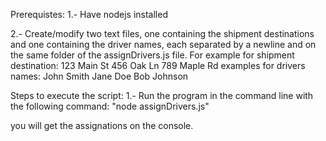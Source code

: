 Prerequistes:
1.- Have nodejs installed

2.- Create/modify two text files, one containing the shipment destinations and one containing the driver names, each separated by a newline and on the same folder of the assignDrivers.js file. For example for shipment destination:
123 Main St
456 Oak Ln
789 Maple Rd
examples for drivers names:
John Smith
Jane Doe
Bob Johnson

Steps to execute the script:
1.- Run the program in the command line with the following command:
"node assignDrivers.js"

you will get the assignations on the console.

